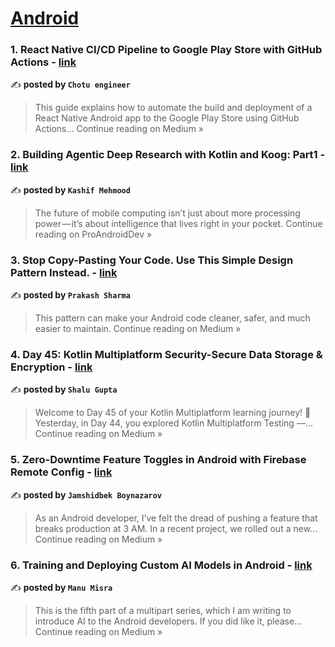 
<h1><a href=https://medium.com/tag/android/recommended target="_blank" rel="noopener noreferrer">Android</a></h1>
<h3>1. React Native CI/CD Pipeline to Google Play Store with GitHub Actions - <a href="https://medium.com/@chotuengineer/react-native-ci-cd-pipeline-to-google-play-store-with-github-actions-cd03be53fbfd?source=rss------android-5" target="_blank" rel="noopener noreferrer">link</a></h3>

✍️ **posted by `Chotu engineer`**

<blockquote>This guide explains how to automate the build and deployment of a React Native Android app to the Google Play Store using GitHub Actions…
Continue reading on Medium »</blockquote>

<h3>2. Building Agentic Deep Research with Kotlin and Koog: Part1 - <a href="https://proandroiddev.com/building-agentic-deep-research-with-kotlin-and-koog-part1-e48c38983ac6?source=rss------android-5" target="_blank" rel="noopener noreferrer">link</a></h3>

✍️ **posted by `Kashif Mehmood`**

<blockquote>The future of mobile computing isn’t just about more processing power — it’s about intelligence that lives right in your pocket.
Continue reading on ProAndroidDev »</blockquote>

<h3>3. Stop Copy-Pasting Your Code. Use This Simple Design Pattern Instead. - <a href="https://trricho.medium.com/stop-copy-pasting-your-code-use-this-simple-design-pattern-instead-de9b172024fc?source=rss------android-5" target="_blank" rel="noopener noreferrer">link</a></h3>

✍️ **posted by `Prakash Sharma`**

<blockquote>This pattern can make your Android code cleaner, safer, and much easier to maintain.
Continue reading on Medium »</blockquote>

<h3>4. Day 45: Kotlin Multiplatform Security-Secure Data Storage & Encryption  - <a href="https://medium.com/@info.shaludroid/day-45-kotlin-multiplatform-security-secure-data-storage-encryption-5ed3ef47d222?source=rss------android-5" target="_blank" rel="noopener noreferrer">link</a></h3>

✍️ **posted by `Shalu Gupta`**

<blockquote>Welcome to Day 45 of your Kotlin Multiplatform learning journey! 👋
Yesterday, in Day 44, you explored Kotlin Multiplatform Testing —…
Continue reading on Medium »</blockquote>

<h3>5. Zero-Downtime Feature Toggles in Android with Firebase Remote Config - <a href="https://jamshidbekboynazarov.medium.com/zero-downtime-feature-toggles-in-android-with-firebase-remote-config-14ff7e9cd528?source=rss------android-5" target="_blank" rel="noopener noreferrer">link</a></h3>

✍️ **posted by `Jamshidbek Boynazarov`**

<blockquote>As an Android developer, I’ve felt the dread of pushing a feature that breaks production at 3 AM. In a recent project, we rolled out a new…
Continue reading on Medium »</blockquote>

<h3>6. Training and Deploying Custom AI Models in Android - <a href="https://medium.com/@manu706/training-and-deploying-custom-ai-models-in-android-d2bbbea01943?source=rss------android-5" target="_blank" rel="noopener noreferrer">link</a></h3>

✍️ **posted by `Manu Misra`**

<blockquote>This is the fifth part of a multipart series, which I am writing to introduce AI to the Android developers. If you did like it, please…
Continue reading on Medium »</blockquote>

